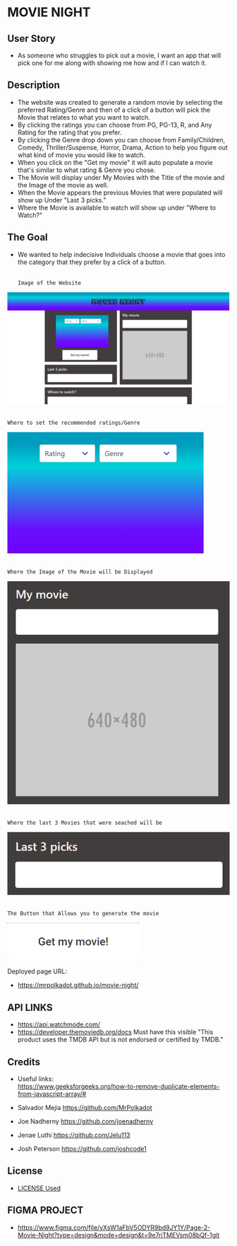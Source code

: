 # MOVIE NIGHT
## User Story
* As someone who struggles to pick out a movie, I want an app that will pick one for me along with showing me how and if I can watch it.
## Description
* The website was created to generate a random movie by selecting the preferred Rating/Genre and then of a click of a button will pick the Movie that relates to what you want to watch.
* By clicking the ratings you can choose from PG, PG-13, R, and Any Rating for the rating that you prefer.
* By clicking the Genre drop down you can choose from Family/Children, Comedy, Thriller/Suspense, Horror, Drama, Action to help you figure out what kind of movie you would like to watch.
* When you click on the "Get my movie" it will auto populate a movie that's similar to what rating & Genre you chose.
* The Movie will display under My Movies with the Title of the movie and the Image of the movie as well.
* When the Movie appears the previous Movies that were populated will show up Under "Last 3 picks."
* Where the Movie is available to watch will show up under "Where to Watch?"
## The Goal
* We wanted to help indecisive Individuals choose a movie that goes into the category that they prefer by a click of a button.


                                                                            Image of the Website
![Alt text](/assets/Img/The%20Movie%20Night%20Website.png)

                                                                            Where to set the recommended ratings/Genre
![Alt text](./assets/img/Rating%20and%20Genre.png)

                                                                            Where the Image of the Movie will be Displayed
![Alt text](./assets/img/Movie%20Img.png)

                                                                            Where the last 3 Movies that were seached will be 
![Alt text](./assets/img/Search%20History.png)

                                                                            The Button that Allows you to generate the movie
![Alt text](./assets/img/Movie%20Gen%20Button.png)

Deployed page URL: 
* https://mrpolkadot.github.io/movie-night/ 
    

## API LINKS
* https://api.watchmode.com/
* https://developer.themoviedb.org/docs
Must have this visible "This product uses the TMDB API but is not endorsed or certified by TMDB."

## Credits

* Useful links:\
    https://www.geeksforgeeks.org/how-to-remove-duplicate-elements-from-javascript-array/#

* Salvador Mejia https://github.com/MrPolkadot

* Joe Nadherny https://github.com/joenadherny

* Jenae Luthi https://github.com/Jelu113

* Josh Peterson https://github.com/joshcode1

## License 
* [LICENSE Used](LICENSE)

## FIGMA PROJECT
* https://www.figma.com/file/yXsW1aFbV5ODYR9bd9JY1Y/Page-2-Movie-Night?type=design&mode=design&t=9e7riTMEVsm08bQf-1git 

